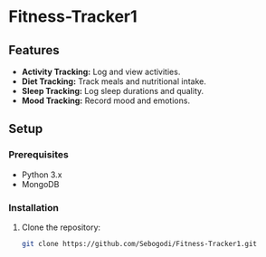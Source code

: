# Fitness-Tracker1


## Features
- **Activity Tracking:** Log and view activities.
- **Diet Tracking:** Track meals and nutritional intake.
- **Sleep Tracking:** Log sleep durations and quality.
- **Mood Tracking:** Record mood and emotions.

## Setup

### Prerequisites
- Python 3.x
- MongoDB

### Installation

1. Clone the repository:
   ```bash
   git clone https://github.com/Sebogodi/Fitness-Tracker1.git
